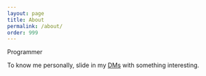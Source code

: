 ```yaml
---
layout: page
title: About
permalink: /about/
order: 999
---
```


Programmer

To know me personally, slide in my [DMs](https://instagram.com/theabhishekbhujang) with something interesting.
